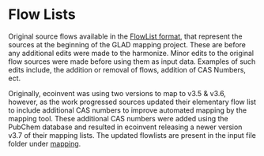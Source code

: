 # Flow Lists    

Original source flows available in the [FlowList format](https://github.com/USEPA/materialflowlist/blob/master/format%20specs/FlowList.md), that represent the sources at the beginning of the GLAD mapping project. These are before any additional edits were made to the harmonize. Minor edits to the original flow sources were made before using them as input data. Examples of such edits include, the addition or removal of flows, addition of CAS Numbers, ect. 

Originally, ecoinvent was using two versions to map to v3.5 & v3.6, however, as the work progressed sources updated their elementary flow list to include additional CAS numbers to improve automated mapping by the mapping tool. These additional CAS numbers were added using the PubChem database and resulted in ecoinvent releasing a newer version v3.7 of their mapping lists. The updated flowlists are present in the input file folder under [mapping](https://github.com/UNEP-Economy-Division/GLAD-ElementaryFlowResources/tree/master/mapping/Input).
